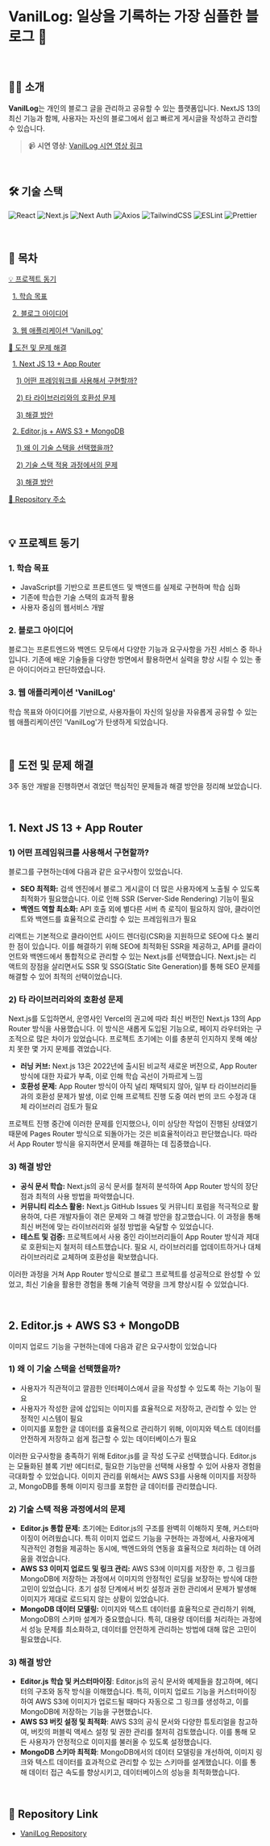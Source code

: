 # VanilLog: 일상을 기록하는 가장 심플한 블로그 📔

</br>

## 💁‍♀️ 소개

**VanilLog**는 개인의 블로그 글을 관리하고 공유할 수 있는 플랫폼입니다. NextJS 13의 최신 기능과 함께, 사용자는 자신의 블로그에서 쉽고 빠르게 게시글을 작성하고 관리할 수 있습니다.

> 📹 **시연 영상**: [VanilLog 시연 영상 링크](https://github.com/sonji406/VanilLog?tab=readme-ov-file#%EF%B8%8F-%EC%86%8C%EA%B0%9C)

</br>

## 🛠️ 기술 스택

![React](https://img.shields.io/badge/React-18.2.0-61DAFB?logo=React)
![Next.js](https://img.shields.io/badge/Next.js-13.4.13-000000?logo=Next.js)
![Next Auth](https://img.shields.io/badge/Next%20Auth-4.23.1-5968FF?logo=Next%20Auth)
![Axios](https://img.shields.io/badge/Axios-1.4.0-blueviolet)
![TailwindCSS](https://img.shields.io/badge/TailwindCSS-3.3.3-38B2AC?logo=Tailwind%20CSS)
![ESLint](https://img.shields.io/badge/ESLint-8.47.0-4B32C3?logo=ESLint)
![Prettier](https://img.shields.io/badge/Prettier-3.0.1-F7B93E?logo=Prettier)

</br>

## 👀 목차

[💡 프로젝트 동기](#-프로젝트-동기)

&nbsp;&nbsp;[1. 학습 목표](#1-학습-목표)

&nbsp;&nbsp;[2. 블로그 아이디어](#2-블로그-아이디어)

&nbsp;&nbsp;[3. 웹 애플리케이션 'VanilLog'](#3-웹-애플리케이션-vanillog)

[🚧 도전 및 문제 해결](#-도전-및-문제-해결)

&nbsp;&nbsp;[1. Next JS 13 + App Router](#1-next-js-13--app-router)

&nbsp;&nbsp;&nbsp;&nbsp;[1) 어떤 프레임워크를 사용해서 구현할까?](#1-어떤-프레임워크를-사용해서-구현할까)

&nbsp;&nbsp;&nbsp;&nbsp;[2) 타 라이브러리와의 호환성 문제](#2-타-라이브러리와의-호환성-문제)

&nbsp;&nbsp;&nbsp;&nbsp;[3) 해결 방안](#3-해결-방안)

&nbsp;&nbsp;[2. Editor.js + AWS S3 + MongoDB](#2-editorjs--aws-s3--mongodb)

&nbsp;&nbsp;&nbsp;&nbsp;[1) 왜 이 기술 스택을 선택했을까?](#1-왜-이-기술-스택을-선택했을까)

&nbsp;&nbsp;&nbsp;&nbsp;[2) 기술 스택 적용 과정에서의 문제](#2-기술-스택-적용-과정에서의-문제)

&nbsp;&nbsp;&nbsp;&nbsp;[3) 해결 방안](#3-해결-방안-1)

[🔗 Repository 주소](#-repository-link)

<br>

## 💡 프로젝트 동기

### 1. 학습 목표

- JavaScript를 기반으로 프론트엔드 및 백엔드를 실제로 구현하며 학습 심화
- 기존에 학습한 기술 스택의 효과적 활용
- 사용자 중심의 웹서비스 개발

### 2. 블로그 아이디어

블로그는 프론트엔드와 백엔드 모두에서 다양한 기능과 요구사항을 가진 서비스 중 하나입니다. 기존에 배운 기술들을 다양한 방면에서 활용하면서 실력을 향상 시킬 수 있는 좋은 아이디어라고 판단하였습니다.

### 3. 웹 애플리케이션 'VanilLog'

학습 목표와 아이디어를 기반으로, 사용자들이 자신의 일상을 자유롭게 공유할 수 있는 웹 애플리케이션인 'VanilLog'가 탄생하게 되었습니다.

<br>

## 🚧 도전 및 문제 해결

3주 동안 개발을 진행하면서 겪었던 핵심적인 문제들과 해결 방안을 정리해 보았습니다.

</br>

## 1. Next JS 13 + App Router

### 1) 어떤 프레임워크를 사용해서 구현할까?

블로그를 구현하는데에 다음과 같은 요구사항이 있었습니다.

- **SEO 최적화:** 검색 엔진에서 블로그 게시글이 더 많은 사용자에게 노출될 수 있도록 최적화가 필요했습니다. 이로 인해 SSR (Server-Side Rendering) 기능이 필요
- **백엔드 역할 최소화:** API 호출 외에 별다른 서버 측 로직이 필요하지 않아, 클라이언트와 백엔드를 효율적으로 관리할 수 있는 프레임워크가 필요

리액트는 기본적으로 클라이언트 사이드 렌더링(CSR)을 지원하므로 SEO에 다소 불리한 점이 있습니다. 이를 해결하기 위해 SEO에 최적화된 SSR을 제공하고, API를 클라이언트와 백엔드에서 통합적으로 관리할 수 있는 Next.js를 선택했습니다. Next.js는 리액트의 장점을 살리면서도 SSR 및 SSG(Static Site Generation)를 통해 SEO 문제를 해결할 수 있어 최적의 선택이었습니다.

### 2) 타 라이브러리와의 호환성 문제

Next.js를 도입하면서, 운영사인 Vercel의 권고에 따라 최신 버전인 Next.js 13의 App Router 방식을 사용했습니다. 이 방식은 새롭게 도입된 기능으로, 페이지 라우터와는 구조적으로 많은 차이가 있었습니다. 프로젝트 초기에는 이를 충분히 인지하지 못해 예상치 못한 몇 가지 문제를 겪었습니다.

- **러닝 커브:** Next.js 13은 2022년에 출시된 비교적 새로운 버전으로, App Router 방식에 대한 자료가 부족, 이로 인해 학습 곡선이 가파르게 느낌
- **호환성 문제:** App Router 방식이 아직 널리 채택되지 않아, 일부 타 라이브러리들과의 호환성 문제가 발생, 이로 인해 프로젝트 진행 도중 여러 번의 코드 수정과 대체 라이브러리 검토가 필요

프로젝트 진행 중간에 이러한 문제를 인지했으나, 이미 상당한 작업이 진행된 상태였기 때문에 Pages Router 방식으로 되돌아가는 것은 비효율적이라고 판단했습니다. 따라서 App Router 방식을 유지하면서 문제를 해결하는 데 집중했습니다.

### 3) 해결 방안

- **공식 문서 학습:** Next.js의 공식 문서를 철저히 분석하여 App Router 방식의 장단점과 최적의 사용 방법을 파악했습니다.
- **커뮤니티 리소스 활용:** Next.js GitHub Issues 및 커뮤니티 포럼을 적극적으로 활용하여, 다른 개발자들이 겪은 문제와 그 해결 방안을 참고했습니다. 이 과정을 통해 최신 버전에 맞는 라이브러리와 설정 방법을 숙달할 수 있었습니다.
- **테스트 및 검증:** 프로젝트에서 사용 중인 라이브러리들이 App Router 방식과 제대로 호환되는지 철저히 테스트했습니다. 필요 시, 라이브러리를 업데이트하거나 대체 라이브러리로 교체하며 호환성을 확보했습니다.

이러한 과정을 거쳐 App Router 방식으로 블로그 프로젝트를 성공적으로 완성할 수 있었고, 최신 기술을 활용한 경험을 통해 기술적 역량을 크게 향상시킬 수 있었습니다.

<br>

## 2. Editor.js + AWS S3 + MongoDB

이미지 업로드 기능을 구현하는데에 다음과 같은 요구사항이 있었습니다

### 1) 왜 이 기술 스택을 선택했을까?

- 사용자가 직관적이고 깔끔한 인터페이스에서 글을 작성할 수 있도록 하는 기능이 필요
- 사용자가 작성한 글에 삽입되는 이미지를 효율적으로 저장하고, 관리할 수 있는 안정적인 시스템이 필요
- 이미지를 포함한 글 데이터를 효율적으로 관리하기 위해, 이미지와 텍스트 데이터를 안전하게 저장하고 쉽게 접근할 수 있는 데이터베이스가 필요

이러한 요구사항을 충족하기 위해 Editor.js를 글 작성 도구로 선택했습니다. Editor.js는 모듈화된 블록 기반 에디터로, 필요한 기능만을 선택해 사용할 수 있어 사용자 경험을 극대화할 수 있었습니다. 이미지 관리를 위해서는 AWS S3를 사용해 이미지를 저장하고, MongoDB를 통해 이미지 링크를 포함한 글 데이터를 관리했습니다.

### 2) 기술 스택 적용 과정에서의 문제

- **Editor.js 통합 문제:** 초기에는 Editor.js의 구조를 완벽히 이해하지 못해, 커스터마이징이 어려웠습니다. 특히 이미지 업로드 기능을 구현하는 과정에서, 사용자에게 직관적인 경험을 제공하는 동시에, 백엔드와의 연동을 효율적으로 처리하는 데 어려움을 겪었습니다.
- **AWS S3 이미지 업로드 및 링크 관리:** AWS S3에 이미지를 저장한 후, 그 링크를 MongoDB에 저장하는 과정에서 이미지의 안정적인 로딩을 보장하는 방식에 대한 고민이 있었습니다. 초기 설정 단계에서 버킷 설정과 권한 관리에서 문제가 발생해 이미지가 제대로 로드되지 않는 상황이 있었습니다.
- **MongoDB 데이터 모델링:** 이미지와 텍스트 데이터를 효율적으로 관리하기 위해, MongoDB의 스키마 설계가 중요했습니다. 특히, 대용량 데이터를 처리하는 과정에서 성능 문제를 최소화하고, 데이터를 안전하게 관리하는 방법에 대해 많은 고민이 필요했습니다.

### 3) 해결 방안

- **Editor.js 학습 및 커스터마이징**: Editor.js의 공식 문서와 예제들을 참고하며, 에디터의 구조와 동작 방식을 이해했습니다. 특히, 이미지 업로드 기능을 커스터마이징하여 AWS S3에 이미지가 업로드될 때마다 자동으로 그 링크를 생성하고, 이를 MongoDB에 저장하는 기능을 구현했습니다.
- **AWS S3 버킷 설정 및 최적화**: AWS S3의 공식 문서와 다양한 튜토리얼을 참고하여, 버킷의 퍼블릭 액세스 설정 및 권한 관리를 철저히 검토했습니다. 이를 통해 모든 사용자가 안정적으로 이미지를 불러올 수 있도록 설정했습니다.
- **MongoDB 스키마 최적화**: MongoDB에서의 데이터 모델링을 개선하여, 이미지 링크와 텍스트 데이터를 효과적으로 관리할 수 있는 스키마를 설계했습니다. 이를 통해 데이터 접근 속도를 향상시키고, 데이터베이스의 성능을 최적화했습니다.

<br>

## 🔗 Repository Link

- [VanilLog Repository](https://github.com/Last-Survivors-3-8/VanilLog)

<br>
